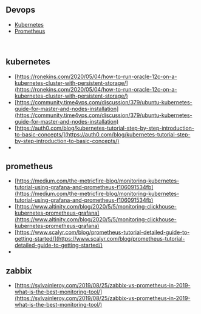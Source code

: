 ## Devops
 - [Kubernetes](#kubernetes)
  - [Prometheus](#prometheus)

&nbsp;

## kubernetes

- [https://ronekins.com/2020/05/04/how-to-run-oracle-12c-on-a-kubernetes-cluster-with-persistent-storage/](https://ronekins.com/2020/05/04/how-to-run-oracle-12c-on-a-kubernetes-cluster-with-persistent-storage/)
- [https://community.time4vps.com/discussion/379/ubuntu-kubernetes-guide-for-master-and-nodes-installation](https://community.time4vps.com/discussion/379/ubuntu-kubernetes-guide-for-master-and-nodes-installation)
- [https://auth0.com/blog/kubernetes-tutorial-step-by-step-introduction-to-basic-concepts/](https://auth0.com/blog/kubernetes-tutorial-step-by-step-introduction-to-basic-concepts/)
- 
## prometheus

- [https://medium.com/the-metricfire-blog/monitoring-kubernetes-tutorial-using-grafana-and-prometheus-f106091534fb](https://medium.com/the-metricfire-blog/monitoring-kubernetes-tutorial-using-grafana-and-prometheus-f106091534fb)
- [https://www.altinity.com/blog/2020/5/5/monitoring-clickhouse-kubernetes-prometheus-grafana](https://www.altinity.com/blog/2020/5/5/monitoring-clickhouse-kubernetes-prometheus-grafana)
- [https://www.scalyr.com/blog/prometheus-tutorial-detailed-guide-to-getting-started/](https://www.scalyr.com/blog/prometheus-tutorial-detailed-guide-to-getting-started/)
- 

## zabbix
- [https://sylvainleroy.com/2019/08/25/zabbix-vs-prometheus-in-2019-what-is-the-best-monitoring-tool/](https://sylvainleroy.com/2019/08/25/zabbix-vs-prometheus-in-2019-what-is-the-best-monitoring-tool/)
<!--stackedit_data:
eyJoaXN0b3J5IjpbMzU5NzA1NDM3LC0xOTgzNjczNjY5LDExMT
I0MTExMTUsLTIxMTc4NDIwMDNdfQ==
-->